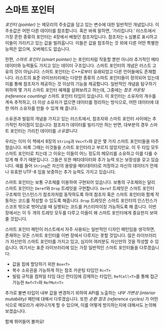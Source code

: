 # 스마트 포인터

*포인터 (pointer)* 는 메모리의 주솟값을 담고 있는 변수에 대한 일반적인
개념입니다. 이 주솟값은 어떤 다른 데이터를 참조합니다. 혹은 바꿔 말하면,
‘가리킵니다.’ 러스트에서 가장 흔한 종류의 포인터는 4장에서 배웠던 참조자입니다.
참조자는 `&` 심볼로 표시하고 이들이 가리키고 있는 값을 빌려옵니다.
이들은 값을 참조하는 것 외에 다른 어떤 특별한 능력은 없으며, 오버헤드도
없습니다.

한편, *스마트 포인터 (smart pointer)* 는 포인터처럼 작동할 뿐만 아니라
추가적인 메타데이터와 능력들도 가지고 있는 데이터 구조입니다. 스마트 포인터의
개념은 러스트 고유의 것이 아닙니다: 스마트 포인터는 C++로부터 유래되었고 다른
언어들에도 존재합니다. 러스트의 표준 라이브러리에는 다양한 종류의 스마트 포인터들이
정의되어 있는데 이를 통해 참조자가 제공하는 것 이상의 기능을 제공합니다.
일반적인 개념을 탐구하기 위하여 몇 가지 스마트 포인터 예제를 살펴보려고 하는데,
그중에는 *참조 카운팅 (reference counting)* 스마트 포인터 타입이 있습니다.
이 포인터는 소유자의 개수를 계속 추적하고, 더 이상 소유자가 없으면 데이터를 정리하는
방식으로, 어떤 데이터에 대한 여러 소유자를 만들 수 있게 해 줍니다.

소유권과 빌림의 개념을 가지고 있는 러스트에서, 참조자와 스마트 포인터 사이에는 추가적인
차이점이 있습니다: 참조자가 데이터를 빌리기만 하는 반면, 대부분의 경우 스마트 포인터는
가리킨 데이터를 *소유합니다.*

우리는 이미 이 책에서 8장의 `String`과 `Vec<T>`와 같은 몇 가지 스마트 포인터들을
마주쳤습니다. 비록 그때는 이것들을 스마트 포인터라고 부르지 않았지만요. 이 두 타입
모두 스마트 포인터로 치는데 그 이유는 이들이 어느 정도의 메모리를 소유하고 이를
다룰 수 있게 해 주기 때문입니다. 그들은 또한 메타데이터와 추가 능력 또는 보장성을
갖고 있습니다. 예를 들어 `String`은 자신의 용량을 메타데이터로 저장하고 자신의
데이터가 언제나 유효한 UTF-8 임을 보증하는 추가 능력도 가지고 있습니다.

스마트 포인터는 보통 구조체를 이용하여 구현되어 있습니다. 보통의 구조체와는
달리 스마트 포인터는 `Deref`와 `Drop` 트레잇을 구현합니다. `Deref` 트레잇은
스마트 포인터 구조체의 인스턴스가 참조자처럼 동작하도록 하여 참조자
혹은 스마트 포인터와 함께 작동하는 코드를 작성할 수 있도록 해줍니다.
`Drop` 트레잇은 스마트 포인터의 인스턴스가 스코프 밖으로 벗어났을 때 실행되는
코드를 커스터마이징 가능하도록 해 줍니다. 이번 장에서는 이 두 개의 트레잇 모두를
다루고 이들이 왜 스마트 포인터에게 중요한지 보여줄 것입니다.

스마트 포인터 패턴이 러스트에서 자주 사용되는 일반적인 디자인 패턴임을 생각하면,
존재하는 모든 스마트 포인터를 이번 장에서 다루지는 못할 것입니다. 많은 라이브러리가
자신만의 스마트 포인터를 가지고 있고, 심지어 여러분도 자신만의 것을 작성할 수 있습니다.
여기서는 표준 라이브러리에 있는 가장 일반적인 스마트 포인터들을 다루겠습니다:

* 값을 힙에 할당하기 위한 `Box<T>`
* 복수 소유권을 가능하게 하는 참조 카운팅 타입인 `Rc<T>`
* 빌림 규칙을 컴파일 타임 대신 런타임에 강제하는 타입인, `RefCell<T>`를 통해
  접근 가능한 `Ref<T>`와 `RefMut<T>`

추가로 불변 타입이 내부 값을 변경하기 위하여 API를 노출하는 *내부 가변성
(interior mutability)* 패턴에 대해서 다루겠습니다. 또한 *순환 참조 (reference cycles)* 가
어떤 식으로 메모리가 새어나가게 할 수 있으며, 이를 어떻게 방지하는지에 대해서도 논의해 보겠습니다.

함께 뛰어들어 볼까요!

